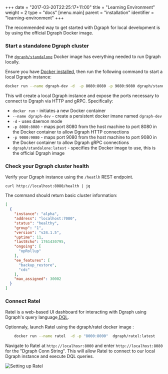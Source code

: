 +++
date = "2017-03-20T22:25:17+11:00"
title = "Learning Environment"
weight = 2
type = "docs"
[menu.main]
    parent = "installation"
    identifier = "learning-environment"
+++




The recommended way to get started with Dgraph for local development is by using
the official Dgraph Docker image.

### Start a standalone Dgraph cluster

The [`dgraph/standalone`](https://hub.docker.com/r/dgraph/standalone) Docker image has everything needed to run Dgraph locally.

Ensure you have [Docker installed](https://www.docker.com/), then run the following command to start a local Dgraph instance:

```bash
docker run --name dgraph-dev -d  -p 8080:8080 -p 9080:9080 dgraph/standalone:latest
```

This will create a local Dgraph instance and expose the ports necessary to connect to Dgraph via HTTP and gRPC. Specifically:

* `docker run` - initiates a new Docker container
* `--name dgraph-dev` - create a persistent docker imane named `dgraph-dev`
* `-d` - uses daemon mode
* `-p 8080:8080` - maps port 8080 from the host machine to port 8080 in the Docker container to allow Dgraph HTTP connections
* `-p 9080:9080` - maps port 9080 from the host machine to port 9080 in the Docker container to allow Dgraph gRPC connections
* `dgraph/standalone:latest` - specifies the Docker image to use, this is the official Dgraph image 

### Check your Dgraph cluster health
Verify your Dgraph instance using the `/heatlh` REST endpoint.

```shell
curl http://localhost:8080/health | jq
```
The command should return basic cluster information:
```json
[
  {
    "instance": "alpha",
    "address": "localhost:7080",
    "status": "healthy",
    "group": "1",
    "version": "v24.1.5",
    "uptime": 11,
    "lastEcho": 1761430795,
    "ongoing": [
      "opRollup"
    ],
    "ee_features": [
      "backup_restore",
      "cdc"
    ],
    "max_assigned": 30002
  }
]
```

### Connect Ratel
Ratel is a web-based UI dashboard for interacting with Dgraph using Dgraph's query language,[DQL](./glossary#DQL).

Optionnaly, launch Ratel using the dgraph/ratel docker image :

``` sh
    docker run --name ratel  -d -p "8000:8000"  dgraph/ratel:latest
```

Navigate to Ratel at `http://localhosr:8000` and enter `http://localhost:8080` for the "Dgraph Conn String".
This will allow Ratel to connect to our local Dgraph instance and execute DQL queries.

   ![Setting up Ratel](/images/dgraph/quickstart/ratel-docker-connection.png)


